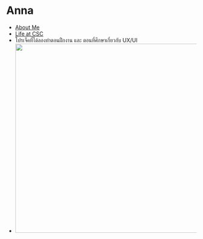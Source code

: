 # Anna

+ [About Me](Anna)
+ [Life at CSC](CSC)
+ โปรเจ็คที่ได้ลองทำตอนฝืกงาน และ ตอนที่ศึกษาเกี่ยวกับ UX/UI
 + <img src='/Photos/na.jpg' width='500'>
